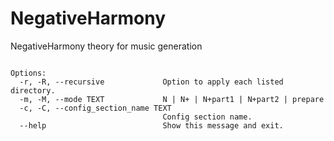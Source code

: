 # NegativeHarmony
NegativeHarmony theory for music generation

```Usage: negative.py [OPTIONS] FILE_NAME_PATH

Options:
  -r, -R, --recursive             Option to apply each listed directory.
  -m, -M, --mode TEXT             N | N+ | N+part1 | N+part2 | prepare
  -c, -C, --config_section_name TEXT
                                  Config section name.
  --help                          Show this message and exit.
  ```